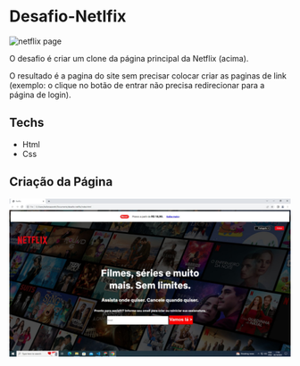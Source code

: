 # Desafio-Netlfix
![netflix page](desafio-netflix/assets/main-page.png)

O desafio é criar um clone da página principal da Netflix (acima).

O resultado é a pagina do site sem precisar colocar criar as paginas de link (exemplo: o clique no botão de entrar não precisa redirecionar para a página de login).

## Techs
- Html
- Css

## Criação da Página 

![netflix page](desafio-netflix/NetflixPage.jpeg)
